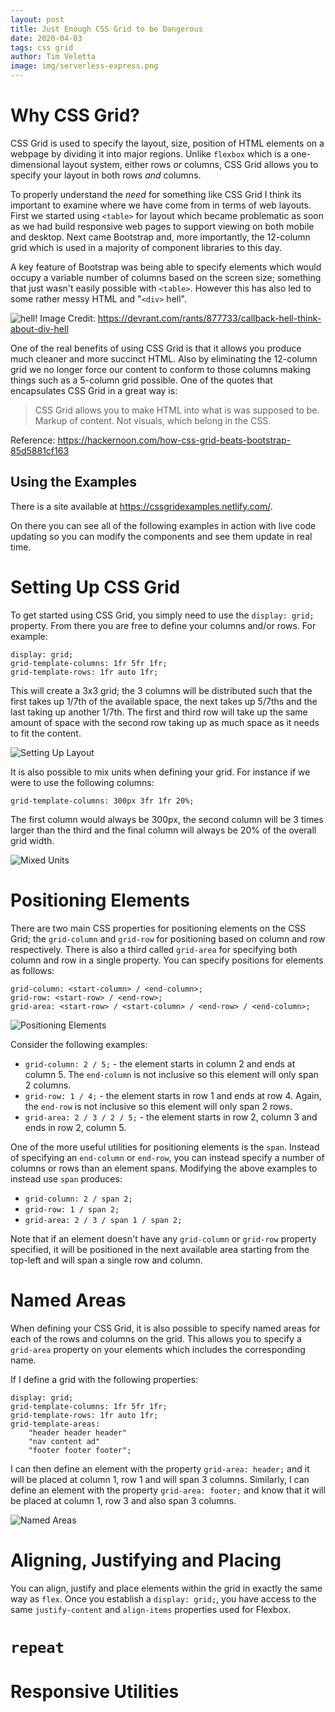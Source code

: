 ```yaml
---
layout: post
title: Just Enough CSS Grid to be Dangerous
date: 2020-04-03
tags: css grid
author: Tim Veletta
image: img/serverless-express.png
---
```


# Why CSS Grid?

CSS Grid is used to specify the layout, size, position of HTML elements on a webpage by dividing it into major regions. Unlike `flexbox` which is a one-dimensional layout system, either rows _or_ columns, CSS Grid allows you to specify your layout in both rows _and_ columns.

To properly understand the _need_ for something like CSS Grid I think its important to examine where we have come from in terms of web layouts. First we started using `<table>` for layout which became problematic as soon as we had build responsive web pages to support viewing on both mobile and desktop. Next came Bootstrap and, more importantly, the 12-column grid which is used in a majority of component libraries to this day.

A key feature of Bootstrap was being able to specify elements which would occupy a variable number of columns based on the screen size; something that just wasn't easily possible with `<table>`. However this has also led to some rather messy HTML and "`<div>` hell".

![<div> hell!](/img/blog/css-grid/div-hell.jpg)
Image Credit: https://devrant.com/rants/877733/callback-hell-think-about-div-hell

One of the real benefits of using CSS Grid is that it allows you produce much cleaner and more succinct HTML. Also by eliminating the 12-column grid we no longer force our content to conform to those columns making things such as a 5-column grid possible. One of the quotes that encapsulates CSS Grid in a great way is:

> CSS Grid allows you to make HTML into what is was supposed to be. Markup of content. Not visuals, which belong in the CSS.

Reference: https://hackernoon.com/how-css-grid-beats-bootstrap-85d5881cf163

## Using the Examples

There is a site available at https://cssgridexamples.netlify.com/.

On there you can see all of the following examples in action with live code updating so you can modify the components and see them update in real time.

# Setting Up CSS Grid

To get started using CSS Grid, you simply need to use the `display: grid;` property. From there you are free to define your columns and/or rows. For example:

```
display: grid;
grid-template-columns: 1fr 5fr 1fr;
grid-template-rows: 1fr auto 1fr;
```

This will create a 3x3 grid; the 3 columns will be distributed such that the first takes up 1/7th of the available space, the next takes up 5/7ths and the last taking up another 1/7th. The first and third row will take up the same amount of space with the second row taking up as much space as it needs to fit the content.

![Setting Up Layout](/img/blog/css-grid/setting-up-layout.png)

It is also possible to mix units when defining your grid. For instance if we were to use the following columns:

```
grid-template-columns: 300px 3fr 1fr 20%;
```

The first column would always be 300px, the second column will be 3 times larger than the third and the final column will always be 20% of the overall grid width.

![Mixed Units](/img/blog/css-grid/mixed-units.png)

# Positioning Elements

There are two main CSS properties for positioning elements on the CSS Grid; the `grid-column` and `grid-row` for positioning based on column and row respectively. There is also a third called `grid-area` for specifying both column and row in a single property. You can specify positions for elements as follows:

```
grid-column: <start-column> / <end-column>;
grid-row: <start-row> / <end-row>;
grid-area: <start-row> / <start-column> / <end-row> / <end-column>;
```

![Positioning Elements](/img/blog/css-grid/positioning-elements.png)

Consider the following examples:

- `grid-column: 2 / 5;` - the element starts in column 2 and ends at column 5. The `end-column` is not inclusive so this element will only span 2 columns.
- `grid-row: 1 / 4;` - the element starts in row 1 and ends at row 4. Again, the `end-row` is not inclusive so this element will only span 2 rows.
- `grid-area: 2 / 3 / 2 / 5;` - the element starts in row 2, column 3 and ends in row 2, column 5.

One of the more useful utilities for positioning elements is the `span`. Instead of specifying an `end-column` or `end-row`, you can instead specify a number of columns or rows than an element spans. Modifying the above examples to instead use `span` produces:

- `grid-column: 2 / span 2;`
- `grid-row: 1 / span 2;`
- `grid-area: 2 / 3 / span 1 / span 2;`

Note that if an element doesn't have any `grid-column` or `grid-row` property specified, it will be positioned in the next available area starting from the top-left and will span a single row and column.

# Named Areas

When defining your CSS Grid, it is also possible to specify named areas for each of the rows and columns on the grid. This allows you to specify a `grid-area` property on your elements which includes the corresponding name.

If I define a grid with the following properties:

```
display: grid;
grid-template-columns: 1fr 5fr 1fr;
grid-template-rows: 1fr auto 1fr;
grid-template-areas:
    "header header header"
    "nav content ad"
    "footer footer footer";
```

I can then define an element with the property `grid-area: header;` and it will be placed at column 1, row 1 and will span 3 columns. Similarly, I can define an element with the property `grid-area: footer;` and know that it will be placed at column 1, row 3 and also span 3 columns.

![Named Areas](/img/blog/css-grid/named-areas.png)

# Aligning, Justifying and Placing

You can align, justify and place elements within the grid in exactly the same way as `flex`. Once you establish a `display: grid;`, you have access to the same `justify-content` and `align-items` properties used for Flexbox.

# `repeat`

# Responsive Utilities
